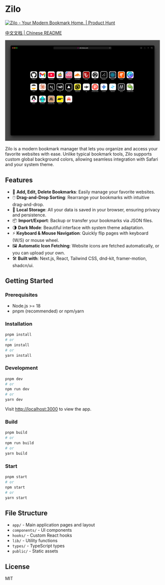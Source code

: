 # Zilo

<a href="https://www.producthunt.com/products/zilo?embed=true&utm_source=badge-featured&utm_medium=badge&utm_source=badge-zilo" target="_blank"><img src="https://api.producthunt.com/widgets/embed-image/v1/featured.svg?post_id=994650&theme=light&t=1752943415049" alt="Zilo - Your&#0032;Modern&#0032;Bookmark&#0032;Home&#0046; | Product Hunt" style="width: 250px; height: 54px;" width="250" height="54" /></a>

[中文文档 | Chinese README](./README.zh-CN.md)

<img src="/public/preview.png">


Zilo is a modern bookmark manager that lets you organize and access your favorite websites with ease. Unlike typical bookmark tools, Zilo supports custom global background colors, allowing seamless integration with Safari and your system theme.

## Features

- 🚀 **Add, Edit, Delete Bookmarks**: Easily manage your favorite websites.
- 🖱️ **Drag-and-Drop Sorting**: Rearrange your bookmarks with intuitive drag-and-drop.
- 💾 **Local Storage**: All your data is saved in your browser, ensuring privacy and persistence.
- 📦 **Import/Export**: Backup or transfer your bookmarks via JSON files.
- 🌗 **Dark Mode**: Beautiful interface with system theme adaptation.
- ⚡ **Keyboard & Mouse Navigation**: Quickly flip pages with keyboard (W/S) or mouse wheel.
- 🖼️ **Automatic Icon Fetching**: Website icons are fetched automatically, or you can upload your own.
- 🛠️ **Built with**: Next.js, React, Tailwind CSS, dnd-kit, framer-motion, shadcn/ui.

## Getting Started

### Prerequisites

- Node.js >= 18
- pnpm (recommended) or npm/yarn

### Installation

```bash
pnpm install
# or
npm install
# or
yarn install
```

### Development

```bash
pnpm dev
# or
npm run dev
# or
yarn dev
```

Visit [http://localhost:3000](http://localhost:3000) to view the app.

### Build

```bash
pnpm build
# or
npm run build
# or
yarn build
```

### Start

```bash
pnpm start
# or
npm start
# or
yarn start
```

## File Structure

- `app/` - Main application pages and layout
- `components/` - UI components
- `hooks/` - Custom React hooks
- `lib/` - Utility functions
- `types/` - TypeScript types
- `public/` - Static assets

## License

MIT